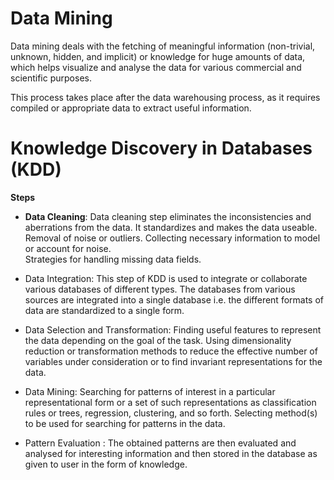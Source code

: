 # Data Mining  
  
Data mining deals with the fetching of meaningful information (non-trivial, unknown, hidden, and implicit) or knowledge for huge amounts of data, which helps visualize and analyse the data for various commercial and scientific purposes.  
  
This process takes place after the data warehousing process, as it requires compiled or appropriate data to extract useful information.   
  
# Knowledge Discovery in Databases (KDD)
  
**Steps**
  
* <b>Data Cleaning</b>: Data cleaning step eliminates the inconsistencies and aberrations from the data. It standardizes and makes the data useable. Removal of noise or outliers. Collecting necessary information to model or account for noise.  
Strategies for handling missing data fields.  
  
*	Data Integration: This step of KDD is used to integrate or collaborate various databases of different types. The databases from various sources are integrated into a single database i.e. the different formats of data are standardized to a single form.  
  
*	Data Selection and Transformation: Finding useful features to represent the data depending on the goal of the task. Using dimensionality reduction or transformation methods to reduce the effective number of variables under consideration or to find invariant representations for the data.  
  
*	Data Mining: Searching for patterns of interest in a particular representational form or a set of such representations as classification rules or trees, regression, clustering, and so forth. Selecting method(s) to be used for searching for patterns in the data.  
  
*	Pattern Evaluation : The obtained patterns are then evaluated and analysed for interesting information and then stored in the database as given to user in the form of knowledge.  
  
